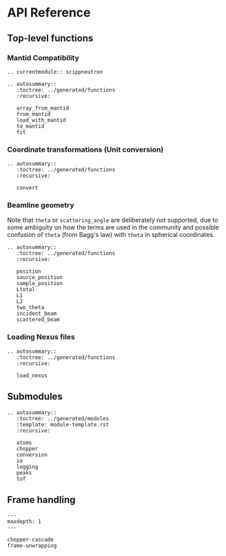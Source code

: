 # API Reference

## Top-level functions

### Mantid Compatibility

```{eval-rst}
.. currentmodule:: scippneutron

.. autosummary::
   :toctree: ../generated/functions
   :recursive:

   array_from_mantid
   from_mantid
   load_with_mantid
   to_mantid
   fit
```

### Coordinate transformations (Unit conversion)

```{eval-rst}
.. autosummary::
   :toctree: ../generated/functions
   :recursive:

   convert
```

### Beamline geometry

Note that `theta` or `scattering_angle` are deliberately not supported,
due to some ambiguity on how the terms are used in the community
and possible confusion of `theta` (from Bagg's law) with `theta` in spherical coordinates.

```{eval-rst}
.. autosummary::
   :toctree: ../generated/functions
   :recursive:

   position
   source_position
   sample_position
   Ltotal
   L1
   L2
   two_theta
   incident_beam
   scattered_beam
```

### Loading Nexus files

```{eval-rst}
.. autosummary::
   :toctree: ../generated/functions
   :recursive:

   load_nexus
```

## Submodules

```{eval-rst}
.. autosummary::
   :toctree: ../generated/modules
   :template: module-template.rst
   :recursive:

   atoms
   chopper
   conversion
   io
   logging
   peaks
   tof
```

## Frame handling

```{toctree}
---
maxdepth: 1
---

chopper-cascade
frame-unwrapping
```
